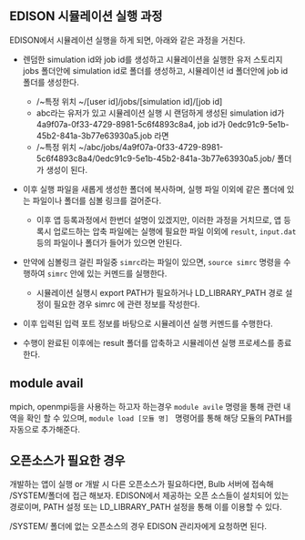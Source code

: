 ## EDISON 시뮬레이션 실행 과정

EDISON에서 시뮬레이션 실행을 하게 되면, 아래와 같은 과정을 거친다.

 - 렌덤한 simulation id와 job id를 생성하고 시뮬레이션을 실행한 유저 스토리지 jobs 폴더안에 simulation id로 폴더를 생성하고, 시뮬레이션 id 폴더안에 job id 폴더를 생성한다. 

   - /~특정 위치 ~/[user id]/jobs/[simulation id]/[job id]
   - abc라는 유저가 있고 시뮬레이션 실행 시  랜덤하게 생성된 simulation id가 4a9f07a-0f33-4729-8981-5c6f4893c8a4, job id가 0edc91c9-5e1b-45b2-841a-3b77e63930a5.job 라면
   - /~특정 위치 ~/abc/jobs/4a9f07a-0f33-4729-8981-5c6f4893c8a4/0edc91c9-5e1b-45b2-841a-3b77e63930a5.job/ 폴더가 생성이 된다.


 - 이후 실행 파일을 새롭게 생성한 폴더에 복사하며, 실행 파일 이외에 같은 폴더에 있는 파일이나 폴더를 심볼 링크를 걸어준다.
 
   - 이후 앱 등록과정에서 한번더 설명이 있겠지만, 이러한 과정을 거치므로, 앱 등록시 업로드하는 압축 파일에는 실행에 필요한 파일 이외에 ```result```, ```input.dat```등의 파일이나 폴더가 들어가 있으면 안된다.
 - 만약에 심볼링크 걸린 파일중 ```simrc```라는 파일이 있으면, ```source simrc``` 명령을 수행하여 ```simrc``` 안에 있는 커멘드를 실행한다.
   - 시뮬레이션 실행시 export PATH가 필요하거나 LD_LIBRARY_PATH 경로 설정이 필요한 경우 simrc 에 관련 정보를 작성한다.
 - 이후 입력된 입력 포트 정보를 바탕으로 시뮬레이션 실행 커멘드를 수행한다.
 - 수행이 완료된 이후에는 result 폴더를 압축하고 시뮬레이션 실행 프로세스를 종료한다.

## module avail 
mpich, openmpi등을 사용하는 하고자 하는경우 ```module avile``` 명령을 통해 관련 내역을 확인 할 수 있으며, ```module load [모듈 명] ``` 명령어를 통해 해당 모듈의 PATH를 자동으로 추가해준다.


## 오픈소스가 필요한 경우
개발하는 앱이 실행 or 개발 시 다른 오픈소스가 필요하다면, Bulb 서버에 접속해 /SYSTEM/폴더에 접근 해보자. 
EDISON에서 제공하는 오픈 소스들이 설치되어 있는 경로이며, PATH 설정 또는 LD_LIBRARY_PATH 설정을 통해 이를 이용할 수 있다.

/SYSTEM/ 폴더에 없는 오픈소스의 경우 EDISON 관리자에게 요청하면 된다.


